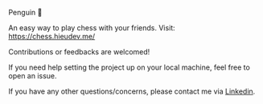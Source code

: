 Penguin 🐧

An easy way to play chess with your friends. Visit: https://chess.hieudev.me/

Contributions or feedbacks are welcomed!

If you need help setting the project up on your local machine, feel free to open an issue.

If you have any other questions/concerns, please contact me via [Linkedin](www.linkedin.com/in/hieutnguyendev).
